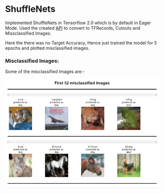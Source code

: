 # ShuffleNets

Implemented ShuffleNets in Tensorflow 2.0 which is by default in Eager Mode. 
Used the created [API](https://github.com/prateekgulati/rgApi) to convert to TFRecords, Cutouts and Missclassified Images. 

Here the there was no Target Accuracy, Hence just trained the model for 5 epochs and plotted misclassified images.

### Misclassified Images:

Some of the misclassified Images are:- 

![Misclassified Images](Assets/misclassified_images.PNG)
